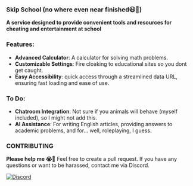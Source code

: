 ### Skip School  (no where even near finished😃🔫)
**A service designed to provide convenient tools and resources for cheating and entertainment at school**

### Features:  
- **Advanced Calculator**:  A calculator for solving math problems.
- **Customizable Settings**: Fire cloaking to educational sites so you dont get caught.
- **Easy Accessibility**: quick access through a streamlined data URL, ensuring fast loading and ease of use.

### To Do:  
- **Chatroom Integration**: Not sure if you animals will behave (myself included), so I might not add this.
- **AI Assistance**: For writing English articles, providing answers to academic problems, and for... well, roleplaying, I guess.

### CONTRIBUTING  
**Please help me 😭🙏** Feel free to create a pull request. If you have any questions or want to be harassed, contact me via Discord.

<div align="left">
  <a href="https://discord.com/users/Sxgei" target="_blank">
    <img src="https://img.shields.io/badge/Discord-%235865F2.svg?style=for-the-badge&logo=discord&logoColor=white" alt="Discord">
  </a>

